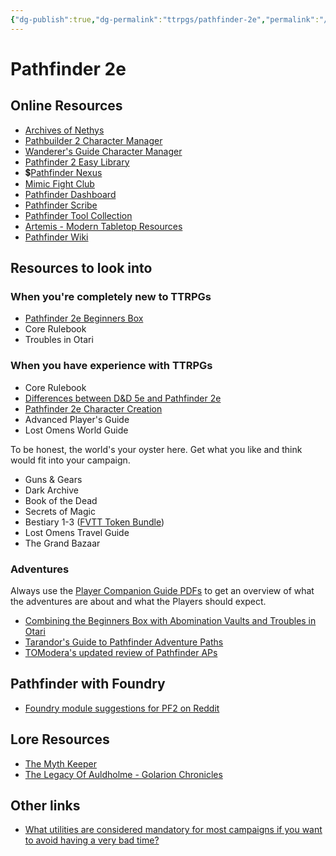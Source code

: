 ```yaml
---
{"dg-publish":true,"dg-permalink":"ttrpgs/pathfinder-2e","permalink":"/ttrpgs/pathfinder-2e/","title":"Pathfinder 2e","tags":["TTRPGs"],"created":"2023-01-23T09:39:23.653+01:00","updated":"2023-04-19T09:43:03.961+02:00"}
---
```



# Pathfinder 2e

## Online Resources

- [Archives of Nethys](https://2e.aonprd.com/)
- [Pathbuilder 2 Character Manager](https://pathbuilder2e.com)
- [Wanderer's Guide Character Manager](https://wanderersguide.app)
- [Pathfinder 2 Easy Library](https://pf2easy.com)
- 💲[Pathfinder Nexus](https://app.demiplane.com/nexus/pathfinder2e)
- [Mimic Fight Club](https://mimic-fight-club.github.io)
- [Pathfinder Dashboard](https://pathfinderdashboard.com)
- [Pathfinder Scribe](https://scribe.pf2.tools)
- [Pathfinder Tool Collection](https://pf2.tools)
- [Artemis - Modern Tabletop Resources](https://www.artemis-tabletop.com)
- [Pathfinder Wiki](https://pathfinderwiki.com/wiki/Pathfinder_Wiki)

## Resources to look into

### When you're completely new to TTRPGs

- [Pathfinder 2e Beginners Box](https://paizo.com/products/btq02eap?Pathfinder-Beginner-Box-Bundle)
- Core Rulebook
- Troubles in Otari

### When you have experience with TTRPGs

- Core Rulebook
- [Differences between D&D 5e and Pathfinder 2e](https://www.youtube.com/watch?v=cUqBnGYycEM)
- [Pathfinder 2e Character Creation](https://www.youtube.com/watch?v=LgjizeygtKA)
- Advanced Player's Guide
- Lost Omens World Guide

To be honest, the world's your oyster here. Get what you like and think would fit into your campaign.

- Guns & Gears
- Dark Archive
- Book of the Dead
- Secrets of Magic
- Bestiary 1-3 ([FVTT Token Bundle](https://paizo.com/products/btq02eat?Pathfinder-Tokens-Bestiaries))
- Lost Omens Travel Guide
- The Grand Bazaar

### Adventures

Always use the [Player Companion Guide PDFs](https://www.reddit.com/r/Pathfinder2e/comments/10lilcv/psa_for_anyone_new_to_the_high_quality_of_paizos/) to get an overview of what the adventures are about and what the Players should expect.

- [Combining the Beginners Box with Abomination Vaults and Troubles in Otari](https://www.reddit.com/r/Pathfinder2e/comments/r5r4uo/beginner_box_to_troubles_in_otari_to_abomination/)
- [Tarandor's Guide to Pathfinder Adventure Paths](https://docs.google.com/document/d/1WDZBFJtiCc3CiFUwaed-A4kqiTi2JCHmb0jf65rH3oY/edit#heading=h.9lqx78nvinns)
- [TOModera's updated review of Pathfinder APs](https://www.reddit.com/r/Pathfinder_RPG/comments/10h0lqq/tomoderas_updated_review_of_pathfinder_aps/)

## Pathfinder with Foundry

- [Foundry module suggestions for PF2 on Reddit](https://www.reddit.com/r/FoundryVTT/comments/10iwk33/the_foundry_pf2e_modules_i_use_and_why_as_well_as/)

## Lore Resources

- [The Myth Keeper](https://www.youtube.com/@TheMythKeeper/playlists)
- [The Legacy Of Auldholme - Golarion Chronicles](https://www.worldanvil.com/w/golarion-chronicles-dimitris)

## Other links

- [What utilities are considered mandatory for most campaigns if you want to avoid having a very bad time?](https://www.reddit.com/r/Pathfinder2e/comments/10n37nv/what_utilities_are_considered_mandatory_for_most/)
